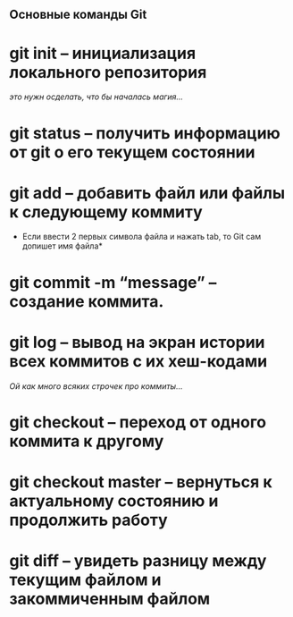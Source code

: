 ## Основные команды Git
# git init – инициализация локального репозитория
*это нужн осделать, что бы началась магия...*
# git status – получить информацию от git о его текущем состоянии
# git add – добавить файл или файлы к следующему коммиту
* Если ввести 2 первых символа файла и нажать tab, то Git сам допишет имя файла*
# git commit -m “message” – создание коммита.
# git log – вывод на экран истории всех коммитов с их хеш-кодами
*Ой как много всяких строчек про коммиты...*
# git checkout – переход от одного коммита к другому
# git checkout master – вернуться к актуальному состоянию и продолжить работу
# git diff – увидеть разницу между текущим файлом и закоммиченным файлом
